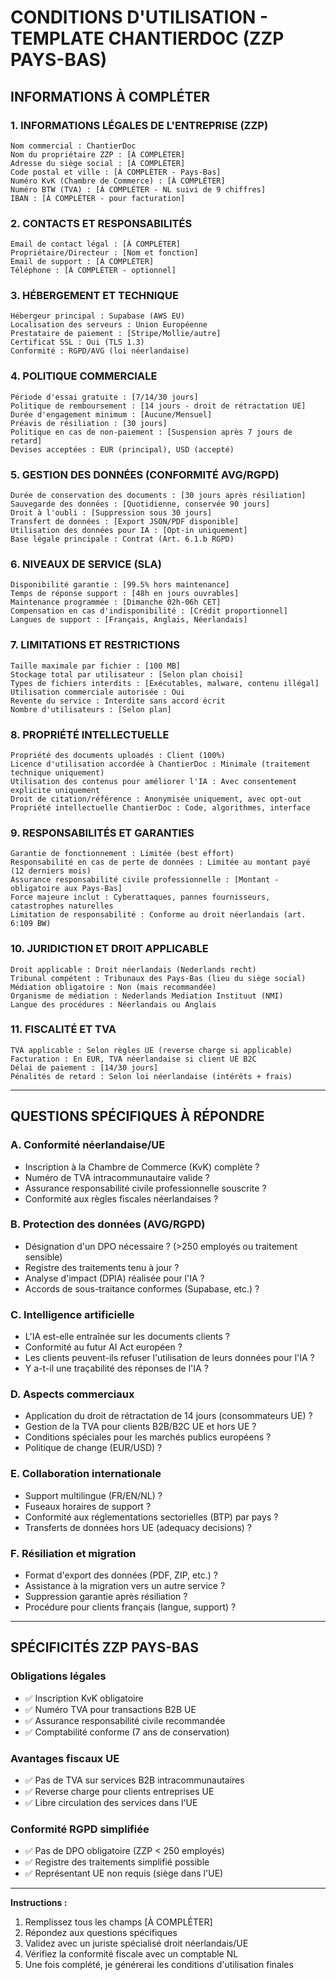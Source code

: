 # CONDITIONS D'UTILISATION - TEMPLATE CHANTIERDOC (ZZP PAYS-BAS)

## INFORMATIONS À COMPLÉTER

### 1. INFORMATIONS LÉGALES DE L'ENTREPRISE (ZZP)
```
Nom commercial : ChantierDoc
Nom du propriétaire ZZP : [À COMPLÉTER]
Adresse du siège social : [À COMPLÉTER]
Code postal et ville : [À COMPLÉTER - Pays-Bas]
Numéro KvK (Chambre de Commerce) : [À COMPLÉTER]
Numéro BTW (TVA) : [À COMPLÉTER - NL suivi de 9 chiffres]
IBAN : [À COMPLÉTER - pour facturation]
```

### 2. CONTACTS ET RESPONSABILITÉS
```
Email de contact légal : [À COMPLÉTER]
Propriétaire/Directeur : [Nom et fonction]
Email de support : [À COMPLÉTER]
Téléphone : [À COMPLÉTER - optionnel]
```

### 3. HÉBERGEMENT ET TECHNIQUE
```
Hébergeur principal : Supabase (AWS EU)
Localisation des serveurs : Union Européenne
Prestataire de paiement : [Stripe/Mollie/autre]
Certificat SSL : Oui (TLS 1.3)
Conformité : RGPD/AVG (loi néerlandaise)
```

### 4. POLITIQUE COMMERCIALE
```
Période d'essai gratuite : [7/14/30 jours]
Politique de remboursement : [14 jours - droit de rétractation UE]
Durée d'engagement minimum : [Aucune/Mensuel]
Préavis de résiliation : [30 jours]
Politique en cas de non-paiement : [Suspension après 7 jours de retard]
Devises acceptées : EUR (principal), USD (accepté)
```

### 5. GESTION DES DONNÉES (CONFORMITÉ AVG/RGPD)
```
Durée de conservation des documents : [30 jours après résiliation]
Sauvegarde des données : [Quotidienne, conservée 90 jours]
Droit à l'oubli : [Suppression sous 30 jours]
Transfert de données : [Export JSON/PDF disponible]
Utilisation des données pour IA : [Opt-in uniquement]
Base légale principale : Contrat (Art. 6.1.b RGPD)
```

### 6. NIVEAUX DE SERVICE (SLA)
```
Disponibilité garantie : [99.5% hors maintenance]
Temps de réponse support : [48h en jours ouvrables]
Maintenance programmée : [Dimanche 02h-06h CET]
Compensation en cas d'indisponibilité : [Crédit proportionnel]
Langues de support : [Français, Anglais, Néerlandais]
```

### 7. LIMITATIONS ET RESTRICTIONS
```
Taille maximale par fichier : [100 MB]
Stockage total par utilisateur : [Selon plan choisi]
Types de fichiers interdits : [Exécutables, malware, contenu illégal]
Utilisation commerciale autorisée : Oui
Revente du service : Interdite sans accord écrit
Nombre d'utilisateurs : [Selon plan]
```

### 8. PROPRIÉTÉ INTELLECTUELLE
```
Propriété des documents uploadés : Client (100%)
Licence d'utilisation accordée à ChantierDoc : Minimale (traitement technique uniquement)
Utilisation des contenus pour améliorer l'IA : Avec consentement explicite uniquement
Droit de citation/référence : Anonymisée uniquement, avec opt-out
Propriété intellectuelle ChantierDoc : Code, algorithmes, interface
```

### 9. RESPONSABILITÉS ET GARANTIES
```
Garantie de fonctionnement : Limitée (best effort)
Responsabilité en cas de perte de données : Limitée au montant payé (12 derniers mois)
Assurance responsabilité civile professionnelle : [Montant - obligatoire aux Pays-Bas]
Force majeure inclut : Cyberattaques, pannes fournisseurs, catastrophes naturelles
Limitation de responsabilité : Conforme au droit néerlandais (art. 6:109 BW)
```

### 10. JURIDICTION ET DROIT APPLICABLE
```
Droit applicable : Droit néerlandais (Nederlands recht)
Tribunal compétent : Tribunaux des Pays-Bas (lieu du siège social)
Médiation obligatoire : Non (mais recommandée)
Organisme de médiation : Nederlands Mediation Instituut (NMI)
Langue des procédures : Néerlandais ou Anglais
```

### 11. FISCALITÉ ET TVA
```
TVA applicable : Selon règles UE (reverse charge si applicable)
Facturation : En EUR, TVA néerlandaise si client UE B2C
Délai de paiement : [14/30 jours]
Pénalités de retard : Selon loi néerlandaise (intérêts + frais)
```

---

## QUESTIONS SPÉCIFIQUES À RÉPONDRE

### A. Conformité néerlandaise/UE
- Inscription à la Chambre de Commerce (KvK) complète ?
- Numéro de TVA intracommunautaire valide ?
- Assurance responsabilité civile professionnelle souscrite ?
- Conformité aux règles fiscales néerlandaises ?

### B. Protection des données (AVG/RGPD)
- Désignation d'un DPO nécessaire ? (>250 employés ou traitement sensible)
- Registre des traitements tenu à jour ?
- Analyse d'impact (DPIA) réalisée pour l'IA ?
- Accords de sous-traitance conformes (Supabase, etc.) ?

### C. Intelligence artificielle
- L'IA est-elle entraînée sur les documents clients ?
- Conformité au futur AI Act européen ?
- Les clients peuvent-ils refuser l'utilisation de leurs données pour l'IA ?
- Y a-t-il une traçabilité des réponses de l'IA ?

### D. Aspects commerciaux
- Application du droit de rétractation de 14 jours (consommateurs UE) ?
- Gestion de la TVA pour clients B2B/B2C UE et hors UE ?
- Conditions spéciales pour les marchés publics européens ?
- Politique de change (EUR/USD) ?

### E. Collaboration internationale
- Support multilingue (FR/EN/NL) ?
- Fuseaux horaires de support ?
- Conformité aux réglementations sectorielles (BTP) par pays ?
- Transferts de données hors UE (adequacy decisions) ?

### F. Résiliation et migration
- Format d'export des données (PDF, ZIP, etc.) ?
- Assistance à la migration vers un autre service ?
- Suppression garantie après résiliation ?
- Procédure pour clients français (langue, support) ?

---

## SPÉCIFICITÉS ZZP PAYS-BAS

### Obligations légales
- ✅ Inscription KvK obligatoire
- ✅ Numéro TVA pour transactions B2B UE
- ✅ Assurance responsabilité civile recommandée
- ✅ Comptabilité conforme (7 ans de conservation)

### Avantages fiscaux UE
- ✅ Pas de TVA sur services B2B intracommunautaires
- ✅ Reverse charge pour clients entreprises UE
- ✅ Libre circulation des services dans l'UE

### Conformité RGPD simplifiée
- ✅ Pas de DPO obligatoire (ZZP < 250 employés)
- ✅ Registre des traitements simplifié possible
- ✅ Représentant UE non requis (siège dans l'UE)

---

**Instructions :**
1. Remplissez tous les champs [À COMPLÉTER]
2. Répondez aux questions spécifiques
3. Validez avec un juriste spécialisé droit néerlandais/UE
4. Vérifiez la conformité fiscale avec un comptable NL
5. Une fois complété, je générerai les conditions d'utilisation finales 